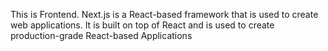 This is Frontend.
Next.js is a React-based framework that is used to create web applications. It is built on top of React and is used to create production-grade React-based Applications